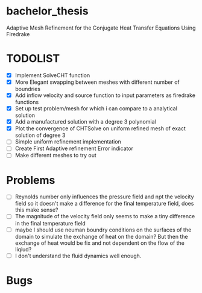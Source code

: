 # bachelor_thesis
Adaptive Mesh Refinement for the Conjugate Heat Transfer Equations Using Firedrake
# TODOLIST
- [x] Implement SolveCHT function
- [x] More Elegant swapping between meshes with different number of boundries
- [x] Add inflow velocity and source function to input parameters as firedrake functions
- [x] Set up test problem/mesh for which i can compare to a analytical solution
- [x] Add a manufactured solution with a degree 3 polynomial
- [x] Plot the convergence of CHTSolve on uniform refined mesh of exact solution of degree 3
- [ ] Simple uniform refinement implementation
- [ ] Create First Adaptive refinement Error indicator
- [ ] Make different meshes to try out
# Problems
- [ ] Reynolds number only influences the pressure field and npt the velocity field so it doesn't make a difference for the final temperature field, does this make sense?
- [ ] The magnitude of the velocity field only seems to make a tiny difference in the final temperature field
- [ ] maybe I should use neuman boundry conditions on the surfaces of the domain to simulate the exchange of heat on the domain? But then the exchange of heat would be fix and not dependent on the flow of the liqiud?
- [ ] I don't understand the fluid dynamics well enough.
# Bugs
